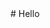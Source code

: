 <head>
  <meta name="google-site-verification" content="vCybCEn7r668sClDH0Kqc4qNwAqkVrjEFRVKMygBLJg" />
  <meta name="og:title" content="This is OG Title"/>
</head>
# Hello
